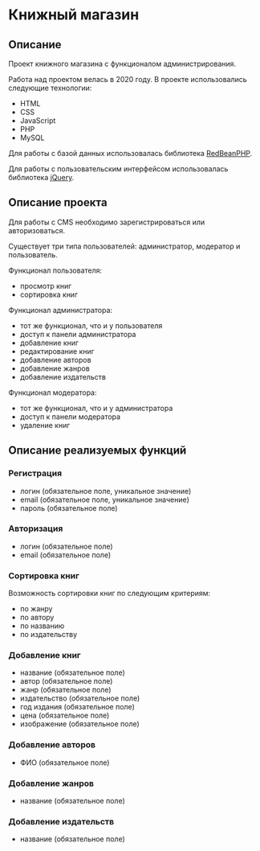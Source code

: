 # Книжный магазин

## Описание

Проект книжного магазина с функционалом администрирования.

Работа над проектом велась в 2020 году. В проекте использовались следующие технологии:

- HTML
- CSS
- JavaScript
- PHP
- MySQL

Для работы с базой данных использовалась библиотека [RedBeanPHP](https://redbeanphp.com/).

Для работы с пользовательским интерфейсом использовалась библиотека [jQuery](https://jquery.com).

## Описание проекта

Для работы с CMS необходимо зарегистрироваться или авторизоваться. 

Существует три типа пользователей: администратор, модератор и пользователь.

Функционал пользователя:
- просмотр книг
- сортировка книг

Функционал администратора:
- тот же функционал, что и у пользователя
- доступ к панели администратора
- добавление книг
- редактирование книг
- добавление авторов
- добавление жанров
- добавление издательств

Функционал модератора:
- тот же функционал, что и у администратора
- доступ к панели модератора
- удаление книг

## Описание реализуемых функций

### Регистрация

- логин (обязательное поле, уникальное значение)
- email (обязательное поле, уникальное значение)
- пароль (обязательное поле)

### Авторизация

- логин (обязательное поле)
- email (обязательное поле)

### Сортировка книг

Возможность сортировки книг по следующим критериям:
- по жанру
- по автору
- по названию
- по издательству

### Добавление книг

- название (обязательное поле)
- автор (обязательное поле)
- жанр (обязательное поле)
- издательство (обязательное поле)
- год издания (обязательное поле)
- цена (обязательное поле)
- изображение (обязательное поле)

### Добавление авторов

- ФИО (обязательное поле)

### Добавление жанров

- название (обязательное поле)

### Добавление издательств

- название (обязательное поле)